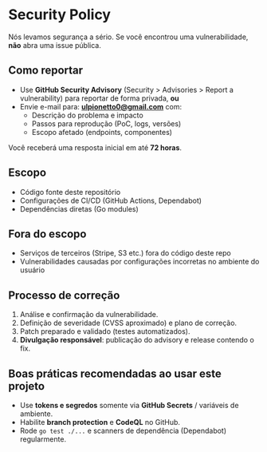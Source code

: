 
# Security Policy

Nós levamos segurança a sério. Se você encontrou uma vulnerabilidade, **não** abra uma issue pública.

## Como reportar
- Use **GitHub Security Advisory** (Security > Advisories > Report a vulnerability) para reportar de forma privada, **ou**
- Envie e-mail para: **ulpionetto0@gmail.com** com:
  - Descrição do problema e impacto
  - Passos para reprodução (PoC, logs, versões)
  - Escopo afetado (endpoints, componentes)

Você receberá uma resposta inicial em até **72 horas**.

## Escopo
- Código fonte deste repositório
- Configurações de CI/CD (GitHub Actions, Dependabot)
- Dependências diretas (Go modules)

## Fora do escopo
- Serviços de terceiros (Stripe, S3 etc.) fora do código deste repo
- Vulnerabilidades causadas por configurações incorretas no ambiente do usuário

## Processo de correção
1. Análise e confirmação da vulnerabilidade.
2. Definição de severidade (CVSS aproximado) e plano de correção.
3. Patch preparado e validado (testes automatizados).
4. **Divulgação responsável**: publicação do advisory e release contendo o fix.

## Boas práticas recomendadas ao usar este projeto
- Use **tokens e segredos** somente via **GitHub Secrets** / variáveis de ambiente.
- Habilite **branch protection** e **CodeQL** no GitHub.
- Rode `go test ./...` e scanners de dependência (Dependabot) regularmente.
